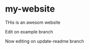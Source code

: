 # my-website

THis is an awesom website

Edit on example branch

Now editing on update-readme branch

